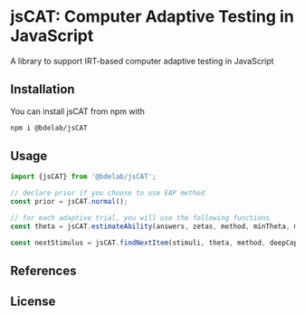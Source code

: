 # jsCAT: Computer Adaptive Testing in JavaScript
A library to support IRT-based computer adaptive testing in JavaScript

## Installation 
You can install jsCAT from npm with 
```bash
npm i @bdelab/jsCAT
```

## Usage
```JavaScript
import {jsCAT} from '@bdelab/jsCAT';

// declare prior if you choose to use EAP method
const prior = jsCAT.normal();

// for each adaptive trial, you will use the following functions
const theta = jsCAT.estimateAbility(answers, zetas, method, minTheta, maxTheta, prior);

const nextStimulus = jsCAT.findNextItem(stimuli, theta, method, deepCopy);
```


## References


## License
